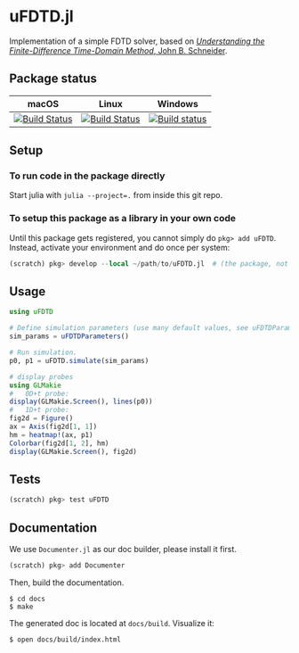 # uFDTD.jl
Implementation of a simple FDTD solver, based on [*Understanding the Finite-Difference Time-Domain Method*, John B. Schneider](https://www.eecs.wsu.edu/~schneidj/ufdtd/).

## Package status

| macOS | Linux | Windows |
|-------|-------|---------|
|[![Build Status](https://app.travis-ci.com/cmey/uFDTD.jl.svg?branch=master)](https://app.travis-ci.com/github/cmey/uFDTD.jl)|[![Build Status](https://app.travis-ci.com/cmey/uFDTD.jl.svg?branch=master)](https://app.travis-ci.com/github/cmey/uFDTD.jl)|[![Build status](https://ci.appveyor.com/api/projects/status/8asn340ovfwurmqf?svg=true)](https://ci.appveyor.com/project/cmey/ufdtd-jl)|

## Setup

### To run code in the package directly

Start julia with `julia --project=.` from inside this git repo.

### To setup this package as a library in your own code

Until this package gets registered, you cannot simply do `pkg> add uFDTD`. Instead, activate your environment and do once per system:
```julia
(scratch) pkg> develop --local ~/path/to/uFDTD.jl  # (the package, not the file)
```

## Usage

```julia
using uFDTD

# Define simulation parameters (use many default values, see uFDTDParameters).
sim_params = uFDTDParameters()

# Run simulation.
p0, p1 = uFDTD.simulate(sim_params)

# display probes
using GLMakie
#   0D+t probe:
display(GLMakie.Screen(), lines(p0))
#   1D+t probe:
fig2d = Figure()
ax = Axis(fig2d[1, 1])
hm = heatmap!(ax, p1)
Colorbar(fig2d[1, 2], hm)
display(GLMakie.Screen(), fig2d)
```

## Tests

```julia
(scratch) pkg> test uFDTD
```

## Documentation

We use `Documenter.jl` as our doc builder, please install it first.

```julia
(scratch) pkg> add Documenter
```

Then, build the documentation.

```shell
$ cd docs
$ make
```

The generated doc is located at `docs/build`. Visualize it:
```shell
$ open docs/build/index.html
```
